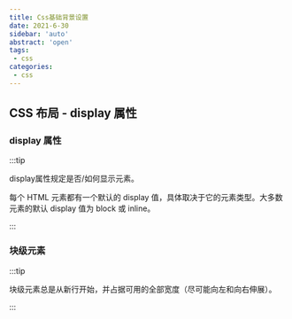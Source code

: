 ```yaml
---
title: Css基础背景设置
date: 2021-6-30
sidebar: 'auto'
abstract: 'open'
tags:
 - css
categories: 
 - css
---
```


## CSS 布局 - display 属性

### display 属性

:::tip

display属性规定是否/如何显示元素。

每个 HTML 元素都有一个默认的 display 值，具体取决于它的元素类型。大多数元素的默认 display 值为 block 或 inline。

:::

### 块级元素

:::tip

块级元素总是从新行开始，并占据可用的全部宽度（尽可能向左和向右伸展）。

:::

